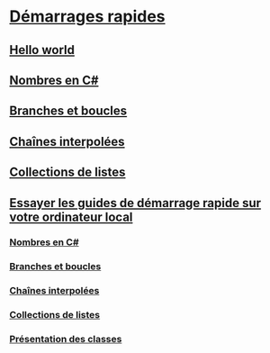 # [Démarrages rapides](index.md)
## [Hello world](hello-world.yml)
## [Nombres en C#](numbers-in-csharp.yml)
## [Branches et boucles](branches-and-loops.yml)
## [Chaînes interpolées](interpolated-strings.yml)
## [Collections de listes](list-collection.yml)
## [Essayer les guides de démarrage rapide sur votre ordinateur local](local-environment.md)
### [Nombres en C#](numbers-in-csharp-local.md)
### [Branches et boucles](branches-and-loops-local.md)
### [Chaînes interpolées](interpolated-strings-local.md)
### [Collections de listes](arrays-and-collections.md)
### [Présentation des classes](introduction-to-classes.md)
